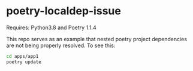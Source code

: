 # poetry-localdep-issue

Requires: Python3.8 and Poetry 1.1.4

This repo serves as an example that nested poetry project dependencies are
not being properly resolved. To see this:

```sh
cd apps/app1
poetry update
```
